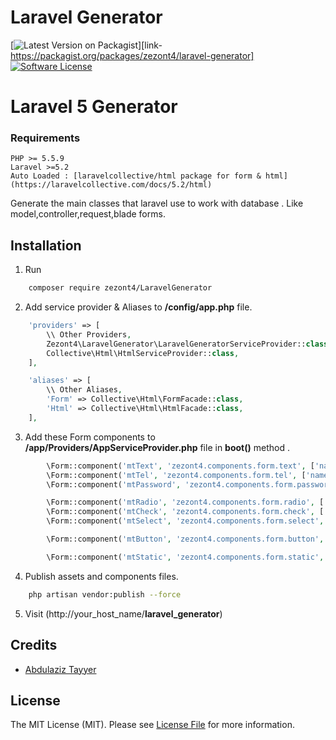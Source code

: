 # Laravel Generator

[![Latest Version on Packagist][ico-version]][link-https://packagist.org/packages/zezont4/laravel-generator]
[![Software License][ico-license]](LICENSE.md)

# Laravel 5 Generator

### Requirements
    PHP >= 5.5.9
    Laravel >=5.2
    Auto Loaded : [laravelcollective/html package for form & html](https://laravelcollective.com/docs/5.2/html)

Generate the main classes that laravel use to work with database . Like model,controller,request,blade forms.

## Installation

1. Run
``` bash
    composer require zezont4/LaravelGenerator
```

2. Add service provider & Aliases to **/config/app.php** file.
``` php
    'providers' => [
        \\ Other Providers,
        Zezont4\LaravelGenerator\LaravelGeneratorServiceProvider::class,
        Collective\Html\HtmlServiceProvider::class,
    ],

    'aliases' => [
        \\ Other Aliases,
        'Form' => Collective\Html\FormFacade::class,
        'Html' => Collective\Html\HtmlFacade::class,
    ],
```

3. Add these Form components to  **/app/Providers/AppServiceProvider.php** file in **boot()** method .
``` php
        \Form::component('mtText', 'zezont4.components.form.text', ['name', 'label', 'value' => null, 'attributes' => []]);
        \Form::component('mtTel', 'zezont4.components.form.tel', ['name', 'label', 'value' => null, 'attributes' => []]);
        \Form::component('mtPassword', 'zezont4.components.form.password', ['name', 'label', 'attributes' => []]);

        \Form::component('mtRadio', 'zezont4.components.form.radio', ['name', 'label', 'value' => null, 'values', 'attributes' => []]);
        \Form::component('mtCheck', 'zezont4.components.form.check', ['name', 'label', 'value' => null, 'values', 'attributes' => []]);
        \Form::component('mtSelect', 'zezont4.components.form.select', ['name', 'label', 'value' => null, 'values', 'attributes' => []]);

        \Form::component('mtButton', 'zezont4.components.form.button', ['label', 'class' => 'waves-light btn']);

        \Form::component('mtStatic', 'zezont4.components.form.static', ['label', 'value']);
```

4. Publish assets and components files.
``` bash
    php artisan vendor:publish --force
```

5. Visit (http://your_host_name/**laravel_generator**)

## Credits

- [Abdulaziz Tayyer][link-author]

## License

The MIT License (MIT). Please see [License File](LICENSE.md) for more information.

[ico-version]: https://img.shields.io/packagist/v/zezont4/LaravelGenerator.svg?style=flat-square
[ico-license]: https://img.shields.io/badge/license-MIT-brightgreen.svg?style=flat-square
[ico-travis]: https://img.shields.io/travis/zezont4/LaravelGenerator/master.svg?style=flat-square
[ico-scrutinizer]: https://img.shields.io/scrutinizer/coverage/g/zezont4/LaravelGenerator.svg?style=flat-square
[ico-code-quality]: https://img.shields.io/scrutinizer/g/zezont4/LaravelGenerator.svg?style=flat-square
[ico-downloads]: https://img.shields.io/packagist/dt/zezont4/LaravelGenerator.svg?style=flat-square

[link-packagist]: https://packagist.org/packages/zezont4/LaravelGenerator
[link-travis]: https://travis-ci.org/zezont4/LaravelGenerator
[link-scrutinizer]: https://scrutinizer-ci.com/g/zezont4/LaravelGenerator/code-structure
[link-code-quality]: https://scrutinizer-ci.com/g/zezont4/LaravelGenerator
[link-downloads]: https://packagist.org/packages/zezont4/LaravelGenerator
[link-author]: https://github.com/zezont4
[link-contributors]: ../../contributors
